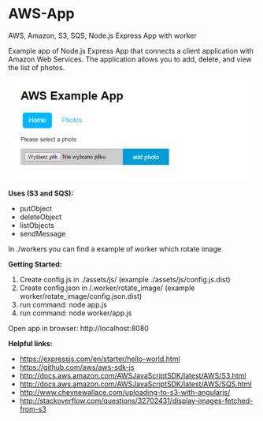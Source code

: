 # AWS-App
AWS, Amazon, S3, SQS, Node.js Express App with worker

Example app of Node.js Express App that connects a client application with Amazon Web Services. 
The application allows you to add, delete, and view the list of photos.

![alt tag](https://raw.githubusercontent.com/KrzywdaKrystian/AWS-App/master/screen.png)

**Uses (S3 and SQS):**
- putObject
- deleteObject
- listObjects
- sendMessage

In ./workers you can find a example of worker which rotate image

**Getting Started:**

1. Create config.js in ./assets/js/ (example ./assets/js/config.js.dist)
2. Create config.json in  /.worker/rotate_image/ (example worker/rotate_image/config.json.dist)
3. run command: node app.js 
4. run command: node worker/app.js

Open app in browser: http://localhost:8080

**Helpful links:**
- https://expressjs.com/en/starter/hello-world.html
- https://github.com/aws/aws-sdk-js
- http://docs.aws.amazon.com/AWSJavaScriptSDK/latest/AWS/S3.html
- http://docs.aws.amazon.com/AWSJavaScriptSDK/latest/AWS/SQS.html
- http://www.cheynewallace.com/uploading-to-s3-with-angularjs/
- http://stackoverflow.com/questions/32702431/display-images-fetched-from-s3
